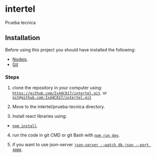 # intertel
Prueba tecnica

## Installation
Before using this project you should have installed the following:
- [Nodejs](https://nodejs.org/es/).
- [Git](https://github.com/git-guides/install-git)

### Steps
1. clone the repository in your computer using:
  [`https://github.com/Is44C817/intertel.git`](#code). or [`git@github.com:Is44C817/intertel.git`](#code)

2. Move to the intertel/prueba-tecnica directory.

3. Install react libraries using:
  - [`npm install`](#code).

 4. run the code in git CMD or git Bash with 
    [`npm run dev`](#code).
    
 5. if you want to use json-server
  [`json-server --watch db.json --port 4000`](#code).

